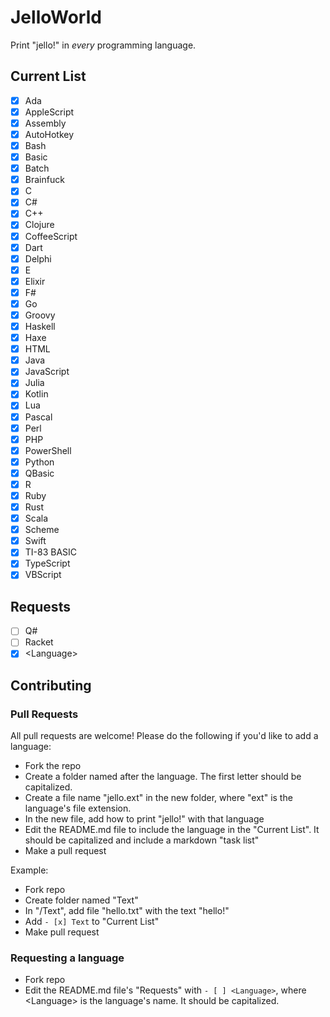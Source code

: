 # JelloWorld

Print "jello!" in *every* programming language.

## Current List

- [x] Ada
- [x] AppleScript
- [x] Assembly
- [x] AutoHotkey
- [x] Bash
- [x] Basic
- [x] Batch
- [x] Brainfuck
- [x] C
- [x] C#
- [x] C++
- [x] Clojure
- [x] CoffeeScript
- [x] Dart
- [x] Delphi
- [x] E
- [x] Elixir
- [x] F#
- [x] Go
- [x] Groovy
- [x] Haskell
- [x] Haxe
- [x] HTML
- [x] Java
- [x] JavaScript
- [x] Julia
- [x] Kotlin
- [x] Lua
- [x] Pascal
- [x] Perl
- [x] PHP
- [x] PowerShell
- [x] Python
- [x] QBasic
- [x] R
- [x] Ruby
- [x] Rust
- [x] Scala
- [x] Scheme
- [x] Swift
- [x] TI-83 BASIC
- [x] TypeScript
- [x] VBScript

## Requests

- [ ] Q#
- [ ] Racket
- [x] \<Language>

## Contributing

### Pull Requests

All pull requests are welcome! Please do the following if you'd like to add a language:

- Fork the repo
- Create a folder named after the language. The first letter should be capitalized.
- Create a file name "jello.ext" in the new folder, where "ext" is the language's file extension.
- In the new file, add how to print "jello!" with that language
- Edit the README.md file to include the language in the "Current List". It should be capitalized and include a markdown "task list"
- Make a pull request

Example:

- Fork repo
- Create folder named "Text"
- In "/Text", add file "hello.txt" with the text "hello!"
- Add ```- [x] Text``` to "Current List"
- Make pull request

### Requesting a language

- Fork repo
- Edit the README.md file's "Requests" with ```- [ ] <Language>```, where \<Language> is the language's name. It should be capitalized.
